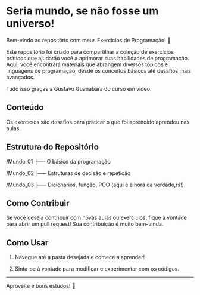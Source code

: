 # Seria mundo, se não fosse um universo!

Bem-vindo ao repositório com meus Exercícios de Programação! 🎉

Este repositório foi criado para compartilhar a coleção de  exercícios práticos que ajudarão você a aprimorar suas habilidades de programação. 
Aqui, você encontrará materiais que abrangem diversos tópicos e linguagens de programação, desde os conceitos básicos até desafios mais avançados.

Tudo isso graças a Gustavo Guanabara do curso em video.

## Conteúdo
Os exercícios são desafios para praticar o que foi aprendido aprendeu nas aulas. 

## Estrutura do Repositório


/Mundo_01
    ├── O básico da programação
    
/Mundo_02
    ├── Estruturas de decisão e repetição 

/Mundo_03
    ├── Dicionarios, função, POO (aqui é a hora da verdade,rs!)


## Como Contribuir

Se você deseja contribuir com novas aulas ou exercícios, fique à vontade para abrir um pull request! Sua contribuição é muito bem-vinda.

## Como Usar

1. Navegue até a pasta desejada e comece a aprender!

2. Sinta-se à vontade para modificar e experimentar com os códigos.

---

Aproveite e bons estudos! 🚀
